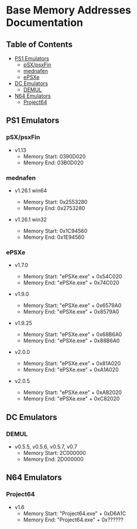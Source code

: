 # Base Memory Addresses Documentation

## Table of Contents
<!-- TOC depth:6 withLinks:1 updateOnSave:1 orderedList:0 -->
- [PS1 Emulators](#pS1-Emulators)
  - [pSX/psxFin](#pSX/psxFin)
  - [mednafen](#mednafen)
  - [ePSXe](#ePSXe)
- [DC Emulators](#dC-Emulators)
  - [DEMUL](#dEMUL) 
- [N64 Emulators](#n64-Emulators)
  - [Project64](#project64)
<!-- /TOC -->

## PS1 Emulators

### pSX/psxFin
+ v1.13
  + Memory Start: 0390D020
  + Memory End: 03B0D020

### mednafen
+ v1.26.1 win64
  + Memory Start: 0x2553280
  + Memory End: 0x2753280
 
+ v1.26.1 win32
  + Memory Start: 0x1C94560
  + Memory End: 0x1E94560

### ePSXe
+ v1.7.0
  + Memory Start: "ePSXe.exe" + 0x54C020
  + Memory End: "ePSXe.exe" + 0x74C020

+ v1.9.0
  + Memory Start: "ePSXe.exe" + 0x6579A0
  + Memory End: "ePSXe.exe" + 0x8579A0

+ v1.9.25
  + Memory Start: "ePSXe.exe" + 0x68B6A0
  + Memory End: "ePSXe.exe" + 0x88B6A0

+ v2.0.0
  + Memory Start: "ePSXe.exe" + 0x81A020
  + Memory End: "ePSXe.exe" + 0xA1A020
 
+ v2.0.5
  + Memory Start: "ePSXe.exe" + 0xA82020
  + Memory End: "ePSXe.exe" + 0xC82020

## DC Emulators

### DEMUL
+ v0.5.5, v0.5.6, v0.5.7, v0.7
  + Memory Start: 2C000000
  + Memory End: 2D000000

## N64 Emulators

### Project64
+ v1.6
  + Memory Start: "Project64.exe" + 0xD6A1C
  + Memory End: "Project64.exe" + 0x??????
